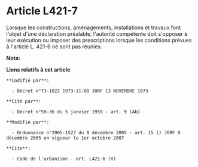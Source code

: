 # Article L421-7

Lorsque les constructions, aménagements, installations et travaux font l'objet d'une déclaration préalable, l'autorité
compétente doit s'opposer à leur exécution ou imposer des prescriptions lorsque les conditions prévues à l'article L. 421-6
ne sont pas réunies.

**Nota:**



**Liens relatifs à cet article**

	**Codifié par**:

	  - Décret n°73-1022 1973-11-08 JORF 13 NOVEMBRE 1973

	**Cité par**:

	  - Décret n°59-36 du 5 janvier 1959 - art. 9 (Ab)

	**Modifié par**:

	  - Ordonnance n°2005-1527 du 8 décembre 2005 - art. 15 () JORF 9 décembre 2005 en vigueur le 1er octobre 2007

	**Cite**:

	  - Code de l'urbanisme - art. L421-6 (V)
